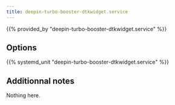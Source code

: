 ```yaml
---
title: deepin-turbo-booster-dtkwidget.service
---
```


{{% provided_by "deepin-turbo-booster-dtkwidget.service" %}}

## Options

{{% systemd_unit "deepin-turbo-booster-dtkwidget.service" %}}

## Additionnal notes

Nothing here.